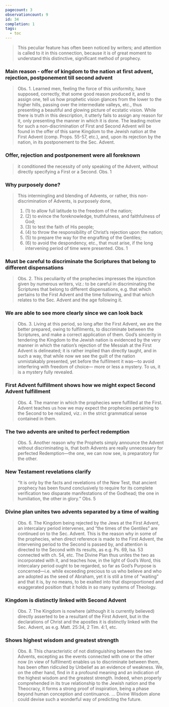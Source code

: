 ```yaml
---
pagecount: 3
observationcount: 9
id: 34
completion: 1
tags:
  - toc
---
```

>This peculiar feature has often been noticed by writers; and attention is called to it in this connection, because it is of great moment to understand this distinctive, significant method of prophecy.
### Main reason - offer of kingdom to the nation at first advent, rejection, postponement till second advent
>Obs. 1. Learned men, feeling the force of this uniformity, have supposed, correctly, that some good reason produced it, and to assign one, tell us how prophetic vision glances from the lower to the higher hills, passing over the intermediate valleys, etc., thus presenting a beautiful and glowing picture of ecstatic vision. While there is truth in this description, it utterly fails to assign any reason for it, only presenting the manner in which it is done. The leading motive for such a non-discrimination of First and Second Advent will be found in the offer of this same Kingdom to the Jewish nation at the First Advent (comp. Props. 55-57, etc.), and, upon its rejection by the nation, in its postponement to the Sec. Advent.

### Offer, rejection and postponement were all foreknown 
>it conditioned the necessity of only speaking of the Advent, without directly specifying a First or a Second.
>Obs. 1
### Why purposely done?
>This intermingling and blending of Advents, or rather, this non-discrimination of Advents, is purposely done, 
>1. (1) to allow full latitude to the freedom of the nation; 
>2. (2) to evince the foreknowledge, truthfulness, and faithfulness of God; 
>3. (3) to test the faith of His people; 
>4. (4) to throw the responsibility of Christ’s rejection upon the nation; 
>5. (5) to prepare the way for the engrafting of the Gentiles; 
>6. (6) to avoid the despondency, etc., that must arise, if the long intervening period of time were presented.
>Obs. 1
### Must be careful to discriminate the Scriptures that belong to different dispensations
>Obs. 2. This peculiarity of the prophecies impresses the injunction given by numerous writers, viz.: to be careful in discriminating the Scriptures that belong to different dispensations, e.g. that which pertains to the First Advent and the time following, and that which relates to the Sec. Advent and the age following it.
### We are able to see more clearly since we can look back
>Obs. 3. Living at this period, so long after the First Advent, we are the better prepared, owing to fulfilments, to discriminate between the Scriptures, and make a correct application of them. God’s sincerity in tendering the Kingdom to the Jewish nation is evidenced by the very manner in which the nation’s rejection of the Messiah at the First Advent is delineated; it is rather implied than directly taught, and in such a way, that while now we see the guilt of the nation unmistakably presented, yet before the fulfilment it was—to avoid interfering with freedom of choice— more or less a mystery. To us, it is a mystery fully revealed.
### First Advent fulfillment shows how we might expect Second Advent fulfillment
>Obs. 4. The manner in which the prophecies were fulfilled at the First. Advent teaches us how we may expect the prophecies pertaining to the Second to be realized, viz.: in the strict grammatical sense contained in them.
### The two advents are united to perfect redemption
>Obs. 5. Another reason why the Prophets simply announce the Advent without discriminating is, that both Advents are really unnecessary for perfected Redemption—the one, we can now see, is preparatory for the other.
### New Testament revelations clarify
>“It is only by the facts and revelations of the New Test, that ancient prophecy has been found conclusively to require for its complete verification two disparate manifestations of the Godhead; the one in humiliation, the other in glory.”
>Obs. 5
### Divine plan unites two advents separated by a time of waiting
>Obs. 6. The Kingdom being rejected by the Jews at the First Advent, an intercalary period intervenes, and “the times of the Gentiles” are continued on to the Sec. Advent. This is the reason why in some of the prophecies, when direct reference is made to the First Advent, the intervening period to the Second is passed by, and attention is directed to the Second with its results, as e.g. Ps. 69, Isa. 53 connected with ch. 54, etc. The Divine Plan thus unites the two as incorporated with it, and teaches how, in the light of God’s Word, this intercalary period ought to be regarded, so far as God’s Purpose is concerned—i.e. while exceeding precious to us who believe and who are adopted as the seed of Abraham, yet it is still a time of “waiting” and that it is, by no means, to be exalted into that disproportioned and exaggerated position that it holds in so many systems of Theology.
### Kingdom is distinctly linked with Second Advent
>Obs. 7. The Kingdom is nowhere (although it is currently believed) directly asserted to be a resultant of the First Advent, but in the declarations of Christ and the apostles it is distinctly linked with the Sec. Advent, as e.g. Matt. 25:34, 2 Tim. 4:1, etc.
### Shows highest wisdom and greatest strength
>Obs. 8. This characteristic of not distinguishing between the two Advents, excepting as the events connected with one or the other now (in view of fulfilment) enables us to discriminate between them, has been often ridiculed by Unbelief as an evidence of weakness. We, on the other hand, find in it a profound meaning and an indication of the highest wisdom and the greatest strength. Indeed, when properly comprehended in its true relationship to the Jewish nation and the Theocracy, it forms a strong proof of inspiration, being a phase beyond human conception and continuance.
>...
>Divine Wisdom alone could devise such a wonderful way of predicting the future.